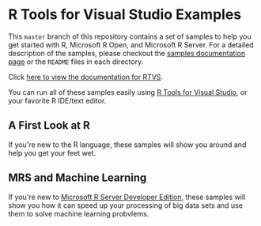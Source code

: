 # R Tools for Visual Studio Examples

This `master` branch of this repository contains a set of samples to help you
get started with R, Microsoft R Open, and Microsoft R Server. For a detailed
description of the samples, please checkout the [samples documentation
page](https://microsoft.github.io/RTVS-docs/samples.html) or the `README` files
in each directory.

Click [here to view the documentation for RTVS](https://microsoft.github.io/RTVS-docs).

You can run all of these samples easily using [R Tools for Visual
Studio](http://microsoft.github.io/RTVS-docs/), or your favorite R IDE/text
editor.

## A First Look at R

If you're new to the R language, these samples will show you around
and help you get your feet wet.

## MRS and Machine Learning

If you're new to [Microsoft R Server Developer
Edition](https://www.microsoft.com/en-us/server-cloud/products/r-server/), these
samples will show you how it can speed up your processing of big data sets
and use them to solve machine learning probvlems.
